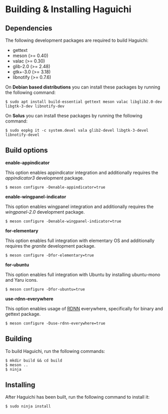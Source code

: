 
  Building & Installing Haguichi
  ==============================


  Dependencies
  ------------

  The following development packages are required to build Haguichi:

   * gettext
   * meson (>= 0.40)
   * valac (>= 0.30)
   * glib-2.0 (>= 2.48)
   * gtk+-3.0 (>= 3.18)
   * libnotify (>= 0.7.6)

  On **Debian based distributions** you can install these packages by running the following command:

    $ sudo apt install build-essential gettext meson valac libglib2.0-dev libgtk-3-dev libnotify-dev

  On **Solus** you can install these packages by running the following command:

    $ sudo eopkg it -c system.devel vala glib2-devel libgtk-3-devel libnotify-devel


  Build options
  -------------

  **enable-appindicator**

  This option enables appindicator integration and additionally requires the *appindicator3* development package.

    $ meson configure -Denable-appindicator=true


  **enable-wingpanel-indicator**

  This option enables wingpanel integration and additionally requires the *wingpanel-2.0* development package.

    $ meson configure -Denable-wingpanel-indicator=true


  **for-elementary**

  This option enables full integration with elementary OS and additionally requires the *granite* development package.

    $ meson configure -Dfor-elementary=true


  **for-ubuntu**

  This option enables full integration with Ubuntu by installing ubuntu-mono and Yaru icons.

    $ meson configure -Dfor-ubuntu=true


  **use-rdnn-everywhere**

  This option enables usage of [RDNN](https://en.wikipedia.org/wiki/Reverse_domain_name_notation "Reverse Domain Name Notation") everywhere, specifically for binary and gettext package.

    $ meson configure -Duse-rdnn-everywhere=true


  Building
  --------

  To build Haguichi, run the following commands:

    $ mkdir build && cd build
    $ meson ..
    $ ninja


  Installing
  ----------

  After Haguichi has been built, run the following command to install it:

    $ sudo ninja install

